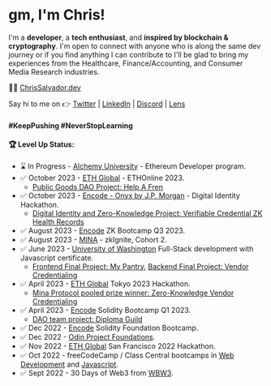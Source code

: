 # gm, I'm Chris!

I'm a **developer**, a **tech enthusiast**, and **inspired by blockchain & cryptography**. I'm open to connect with anyone who is along the same dev journey or if you find anything I can contribute to I'll be glad to bring my experiences from the Healthcare, Finance/Accounting, and Consumer Media Research industries. 

👨‍💻 [ChrisSalvador.dev](https://chrissalvador.dev)

Say hi to me on 👉 [Twitter](https://twitter.com/const_salvador) | [LinkedIn](https://linkedin.com/in/csalvador58) | [Discord](discordapp.com/users/569060434108350465) | [Lens](https://www.lensfrens.xyz/csalvador.lens)

#### #KeepPushing #NeverStopLearning

#### 🏆 Level Up Status:

<!-- BLOG-POST-LIST:START -->
- ⌛ In Progress - [Alchemy University](https://ethglobal.com/events/ethonline2023) - Ethereum Developer program.
- ✅ October 2023 - [ETH Global](https://university.alchemy.com/) - ETHOnline 2023.
  - [Public Goods DAO Project: Help A Fren](https://github.com/csalvador58/help-a-fren/tree/main/app)
- ✅ October 2023 - [Encode - Onyx by J.P. Morgan](https://www.encode.club/digital-identity-hackathon) - Digital Identity Hackathon.
  - [Digital Identity and Zero-Knowledge Project: Verifiable Credential ZK Health Records](https://github.com/csalvador58/verifiable-credential-zk-health-record)
- ✅ August 2023 - [Encode](https://www.encode.club/) ZK Bootcamp Q3 2023.
- ✅ August 2023 - [MINA](https://minaprotocol.com/) - zkIgnite, Cohort 2.
- ✅ June 2023 - [University of Washington](https://www.pce.uw.edu/) Full-Stack development with Javascript certificate.
  - [Frontend Final Project: My Pantry](https://github.com/csalvador58/uw-jscript320b-final-project-my-pantry), [Backend Final Project: Vendor Credentialing](https://github.com/csalvador58/uw-jscript330b-final-vendor-cred-backend)
- ✅ April 2023 - [ETH Global](https://ethglobal.com/events/tokyo) Tokyo 2023 Hackathon.
  - [Mina Protocol pooled prize winner: Zero-Knowledge Vendor Credentialing](https://ethglobal.com/showcase/zk-vendor-credentialing-jdvv4)
- ✅ April 2023 - [Encode](https://www.encode.club/) Solidity Bootcamp Q1 2023.
  - [DAO team project: Diploma Guild](https://github.com/csalvador58/Encode-Solidity-Final-Project-DAO)
- ✅ Dec 2022 - [Encode](https://www.encode.club/) Solidity Foundation Bootcamp.
- ✅ Dec 2022 - [Odin Project Foundations](https://www.theodinproject.com/).
- ✅ Nov 2022 - [ETH Global](https://sf.ethglobal.com/) San Francisco 2022 Hackathon.
- ✅ Oct 2022 - freeCodeCamp / Class Central bootcamps in [Web Development](https://freecodecamp.org/certification/csalvador58/responsive-web-design) and [Javascript](https://freecodecamp.org/certification/csalvador58/javascript-algorithms-and-data-structures).
- ✅ Sept 2022 - 30 Days of Web3 from [WBW3](https://www.30daysofweb3.xyz/).
<!-- BLOG-POST-LIST:END -->
